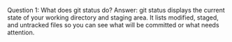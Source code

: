 Question 1: What does git status do?
Answer: git status displays the current state of your working directory and staging area. It lists modified, staged, and untracked files so you can see what will be committed or what needs attention.